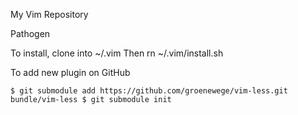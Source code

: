 My Vim Repository

Pathogen 

To install, clone into ~/.vim 
Then rn ~/.vim/install.sh

To add new plugin on GitHub

`
$ git submodule add https://github.com/groenewege/vim-less.git bundle/vim-less
$ git submodule init
`
